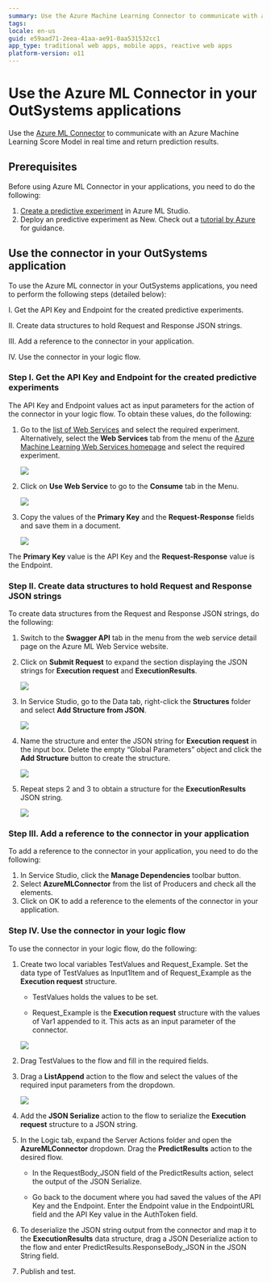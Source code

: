 ```yaml
---
summary: Use the Azure Machine Learning Connector to communicate with an Azure Machine Learning Score Model in real time and return prediction results.
tags:
locale: en-us
guid: e59aad71-2eea-41aa-ae91-0aa531532cc1
app_type: traditional web apps, mobile apps, reactive web apps
platform-version: o11
---
```


# Use the Azure ML Connector in your OutSystems applications

Use the [Azure ML Connector](https://www.outsystems.com/forge/component-overview/5657/azure-ml-connector) to communicate with an Azure Machine Learning Score Model in real time and return prediction results.

## Prerequisites

Before using Azure ML Connector in your applications, you need to do the following:

1. [Create a predictive experiment](https://docs.microsoft.com/en-us/azure/machine-learning/studio/create-experiment) in Azure ML Studio.
1. Deploy an predictive experiment as New. Check out a [tutorial by Azure](https://docs.microsoft.com/en-us/azure/machine-learning/classic/tutorial-part3-credit-risk-deploy) for guidance.

## Use the connector in your OutSystems application

To use the Azure ML connector in your OutSystems applications, you need to perform the following steps (detailed below):

I. Get the API Key and Endpoint for the created predictive experiments.

II. Create data structures to hold Request and Response JSON strings.

III. Add a reference to the connector in your application.

IV. Use the connector in your logic flow.

### Step I. Get the API Key and Endpoint for the created predictive experiments

The API Key and Endpoint values act as input parameters for the action of the connector in your logic flow. To obtain these values, do the following:

1. Go to the [list of Web Services](https://services.azureml.net/webservices) and select the required experiment. Alternatively, select the **Web Services** tab from the menu of the [Azure Machine Learning Web Services homepage](https://services.azureml.net/) and select the required experiment.

    ![](images/ml-connector-image2.png?width=600)

1. Click on **Use Web Service** to go to the **Consume** tab in the Menu.

    ![](images/ml-connector-image4.png?width=400)

1. Copy the values of the **Primary Key** and the **Request-Response** fields and save them in a document.

    ![](images/ml-connector-image5.png?width=600)

The **Primary Key** value is the API Key and the **Request-Response** value is the Endpoint.

### Step II. Create data structures to hold Request and Response JSON strings

To create data structures from the Request and Response JSON strings, do the following:

1. Switch to the **Swagger API** tab in the menu from the web service detail page on the Azure ML Web Service website.

1. Click on **Submit Request** to expand the section displaying the JSON strings for **Execution request** and **ExecutionResults**.

    ![](images/ml-connector-image9.png?width=600)

1. In Service Studio, go to the Data tab, right-click the **Structures** folder and select **Add Structure from JSON**.       

    ![](images/ml-connector-image1.png?width=500)

1. Name the structure and enter the JSON string for **Execution request** in the input box. Delete the empty “Global Parameters” object and click the **Add Structure** button to create the structure.

    ![](images/ml-connector-image3.png?width=600)

1. Repeat steps 2 and 3 to obtain a structure for the **ExecutionResults** JSON string.

    ![](images/ml-connector-image8.png?width=600)

### Step III. Add a reference to the connector in your application

To add a reference to the connector in your application, you need to do the following:

1. In Service Studio, click the **Manage Dependencies** toolbar button.
1. Select **AzureMLConnector** from the list of Producers and check all the elements.
1. Click on OK to add a reference to the elements of the connector in your application.

### Step IV. Use the connector in your logic flow

To use the connector in your logic flow, do the following:

1. Create two local variables TestValues and Request_Example. Set the data type of TestValues as Input1Item and of Request_Example as the **Execution request** structure. 

    * TestValues holds the values to be set.

    * Request_Example is the **Execution request** structure with the values of Var1 appended to it. This acts as an input parameter of the connector.

    ![](images/ml-connector-image6.png?width=600)

1. Drag TestValues to the flow and fill in the required fields.

1. Drag a **ListAppend** action to the flow and select the values of the required input parameters from the dropdown.

    ![](images/ml-connector-image7.png?width=600)

1. Add the **JSON Serialize** action to the flow to serialize the **Execution request** structure to a JSON string.

1. In the Logic tab, expand the Server Actions folder and open the **AzureMLConnector** dropdown. Drag the **PredictResults** action to the desired flow.

    * In the RequestBody_JSON field of the PredictResults action, select the output of the JSON Serialize.

    * Go back to the document where you had saved the values of the API Key and the Endpoint. Enter the Endpoint value in the EndpointURL field and the API Key value in the AuthToken field.

1. To deserialize the JSON string output from the connector and map it to the **ExecutionResults** data structure, drag a JSON Deserialize action to the flow and enter PredictResults.ResponseBody_JSON in the JSON String field.

1. Publish and test.
